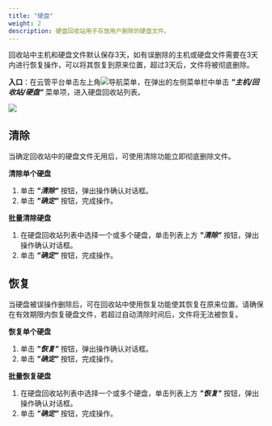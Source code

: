 ```yaml
---
title: "硬盘"
weight: 2
description: 硬盘回收站用于存放用户删除的硬盘文件。
---
```


回收站中主机和硬盘文件默认保存3天，如有误删除的主机或硬盘文件需要在3天内进行恢复操作，可以将其恢复到原来位置，超过3天后，文件将被彻底删除。

**入口**：在云管平台单击左上角![](../../../images/intro/nav.png)导航菜单，在弹出的左侧菜单栏中单击 **_"主机/回收站/硬盘"_** 菜单项，进入硬盘回收站列表。

![](../../../images/computing/diskrecovery.png)


## 清除

当确定回收站中的硬盘文件无用后，可使用清除功能立即彻底删除文件。

**清除单个硬盘**

1. 单击 **_"清除"_** 按钮，弹出操作确认对话框。
2. 单击 **_"确定"_** 按钮，完成操作。

**批量清除硬盘**

1. 在硬盘回收站列表中选择一个或多个硬盘，单击列表上方 **_"清除"_** 按钮，弹出操作确认对话框。
2. 单击 **_"确定"_** 按钮，完成操作。

## 恢复

当硬盘被误操作删除后，可在回收站中使用恢复功能使其恢复在原来位置。请确保在有效期限内恢复硬盘文件，若超过自动清除时间后，文件将无法被恢复。

**恢复单个硬盘**

1. 单击 **_"恢复"_** 按钮，弹出操作确认对话框。
2. 单击 **_"确定"_** 按钮，完成操作。

**批量恢复硬盘**

1. 在硬盘回收站列表中选择一个或多个硬盘，单击列表上方 **_"恢复"_** 按钮，弹出操作确认对话框。
2. 单击 **_"确定"_** 按钮，完成操作。
